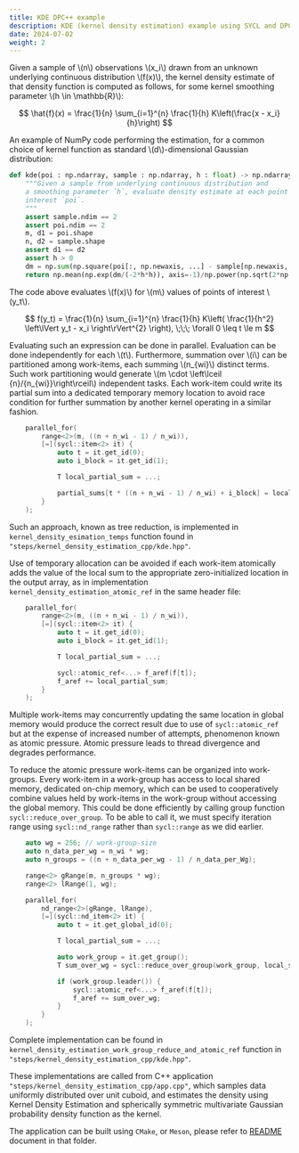 ```yaml
---
title: KDE DPC++ example
description: KDE (kernel density estimation) example using SYCL and DPC++.
date: 2024-07-02
weight: 2
---
```


Given a sample of \\(n\\) observations \\(x_i\\) drawn from an unknown underlying continuous distribution \\(f(x)\\),
the kernel density estimate of that density function is computed as follows, for some kernel
smoothing parameter \\(h \in \mathbb{R}\\):

$$
    \hat{f}(x) = \frac{1}{n} \sum_{i=1}^{n} \frac{1}{h} K\left(\frac{x - x_i}{h}\right)
$$

An example of NumPy code performing the estimation, for a common choice of kernel function as standard
\\(d\\)-dimensional Gaussian distribution:

<!-- See https://stackoverflow.com/questions/5319754/cross-reference-named-anchor-in-markdown //-->
<a id="kde_numpy" href=""></a>
```python
def kde(poi : np.ndarray, sample : np.ndarray, h : float) -> np.ndarray:
    """Given a sample from underlying continuous distribution and
    a smoothing parameter `h`, evaluate density estimate at each point of
    interest `poi`.
    """
    assert sample.ndim == 2
    assert poi.ndim == 2
    m, d1 = poi.shape
    n, d2 = sample.shape
    assert d1 == d2
    assert h > 0
    dm = np.sum(np.square(poi[:, np.newaxis, ...] - sample[np.newaxis, ...]), axis=-1)
    return np.mean(np.exp(dm/(-2*h*h)), axis=-1)/np.power(np.sqrt(2*np.pi) * h, d1)
```

The code above evaluates \\(f(x)\\) for \\(m\\) values of points of interest \\(y_t\\).

$$
   f(y_t) = \frac{1}{n} \sum_{i=1}^{n} \frac{1}{h} K\left( \frac{1}{h^2} \left\lVert y_t - x_i \right\rVert^{2}  \right), \;\;\;  \forall 0 \leq t \le m
$$

Evaluating such an expression can be done in parallel. Evaluation can be done independently for each \\(t\\).
Furthermore, summation over \\(i\\) can be partitioned among work-items, each summing \\(n_{wi}\\) distinct terms.
Such work partitioning would generate \\(m \cdot \left\lceil {n}/{n_{wi}}\right\rceil\\) independent tasks.
Each work-item could write its partial sum into a dedicated temporary memory location to avoid race condition
for further summation by another kernel operating in a similar fashion.

```cpp
    parallel_for(
        range<2>(m, ((n + n_wi - 1) / n_wi)),
        [=](sycl::item<2> it) {
            auto t = it.get_id(0);
            auto i_block = it.get_id(1);

            T local_partial_sum = ...;

            partial_sums[t * ((n + n_wi - 1) / n_wi) + i_block] = local_partial_sum;
        }
    );
```

Such an approach, known as tree reduction, is implemented in ``kernel_density_esimation_temps`` function found in
``"steps/kernel_density_estimation_cpp/kde.hpp"``.

Use of temporary allocation can be avoided if each work-item atomically adds the value of the local sum to the
appropriate zero-initialized location in the output array, as in implementation ``kernel_density_estimation_atomic_ref``
in the same header file:

```cpp
    parallel_for(
        range<2>(m, ((n + n_wi - 1) / n_wi)),
        [=](sycl::item<2> it) {
            auto t = it.get_id(0);
            auto i_block = it.get_id(1);

            T local_partial_sum = ...;

            sycl::atomic_ref<...> f_aref(f[t]);
            f_aref += local_partial_sum;
        }
    );
```

Multiple work-items may concurrently updating the same location in global memory would produce the correct result due to
use of ``sycl::atomic_ref`` but at the expense of increased number of attempts, phenomenon known as atomic pressure.
Atomic pressure leads to thread divergence and degrades performance.

To reduce the atomic pressure work-items can be organized into work-groups. Every work-item in a work-group has access
to local shared memory, dedicated on-chip memory, which can be used to cooperatively combine values held by work-items
in the work-group without accessing the global memory. This could be done efficiently by calling group function
``sycl::reduce_over_group``. To be able to call it, we must specify iteration range using ``sycl::nd_range`` rather than
``sycl::range`` as we did earlier.

```cpp
    auto wg = 256; // work-group-size
    auto n_data_per_wg = n_wi * wg;
    auto n_groups = ((n + n_data_per_wg - 1) / n_data_per_Wg);

    range<2> gRange(m, n_groups * wg);
    range<2> lRange(1, wg);

    parallel_for(
        nd_range<2>(gRange, lRange),
        [=](sycl::nd_item<2> it) {
            auto t = it.get_global_id(0);

            T local_partial_sum = ...;

            auto work_group = it.get_group();
            T sum_over_wg = sycl::reduce_over_group(work_group, local_sum, sycl::plus<>());

            if (work_group.leader()) {
                sycl::atomic_ref<...> f_aref(f[t]);
                f_aref += sum_over_wg;
            }
        }
    );
```

Complete implementation can be found in ``kernel_density_estimation_work_group_reduce_and_atomic_ref`` function
in ``"steps/kernel_density_estimation_cpp/kde.hpp"``.

These implementations are called from C++ application ``"steps/kernel_density_estimation_cpp/app.cpp"``, which
samples data uniformly distributed over unit cuboid, and estimates the density using Kernel Density Estimation
and spherically symmetric multivariate Gaussian probability density function as the kernel.

The application can be built using `CMake`, or `Meson`, please refer to [README](steps/kernel_density_estimation_cpp/README.md) document in that folder.
